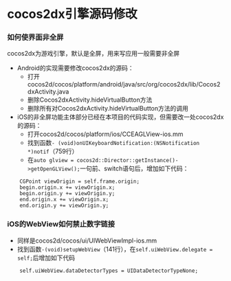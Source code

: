 cocos2dx引擎源码修改
=========

### 如何使界面非全屏
cocos2dx为游戏引擎，默认是全屏，用来写应用一般需要非全屏
- Android的实现需要修改cocos2dx的源码：
  - 打开cocos2d/cocos/platform/android/java/src/org/cocos2dx/lib/Cocos2dxActivity.java
  - 删除Cocos2dxActivity.hideVirtualButton方法
  - 删除所有对Cocos2dxActivity.hideVirtualButton方法的调用
- iOS的非全屏功能主体部分已经在本项目的代码实现，但需要改一处cocos2dx的源码：
  - 打开cocos2d/cocos/platform/ios/CCEAGLView-ios.mm
  - 找到函数`- (void)onUIKeyboardNotification:(NSNotification *)notif`（759行）
  - 在`auto glview = cocos2d::Director::getInstance()->getOpenGLView();`一句前、switch语句后，增加如下代码：
```obj-c
    CGPoint viewOrigin = self.frame.origin;
    begin.origin.x += viewOrigin.x;
    begin.origin.y += viewOrigin.y;
    end.origin.x += viewOrigin.x;
    end.origin.y += viewOrigin.y;
```

### iOS的WebView如何禁止数字链接
- 同样是cocos2d/cocos/ui/UIWebViewImpl-ios.mm
- 找到函数`-(void)setupWebView`（141行），在`self.uiWebView.delegate = self;`后增加如下代码
```obj-c
    self.uiWebView.dataDetectorTypes = UIDataDetectorTypeNone;
```
